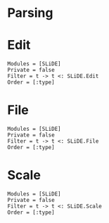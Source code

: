 # Parsing

# Edit

```@autodocs
Modules = [SLiDE]
Private = false
Filter = t -> t <: SLiDE.Edit
Order = [:type]
```

# File

```@autodocs
Modules = [SLiDE]
Private = false
Filter = t -> t <: SLiDE.File
Order = [:type]
```

# Scale

```@autodocs
Modules = [SLiDE]
Private = false
Filter = t -> t <: SLiDE.Scale
Order = [:type]
```